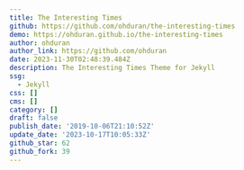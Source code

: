 ```yaml
---
title: The Interesting Times
github: https://github.com/ohduran/the-interesting-times
demo: https://ohduran.github.io/the-interesting-times
author: ohduran
author_link: https://github.com/ohduran
date: 2023-11-30T02:48:39.484Z
description: The Interesting Times Theme for Jekyll
ssg:
  - Jekyll
css: []
cms: []
category: []
draft: false
publish_date: '2019-10-06T21:10:52Z'
update_date: '2023-10-17T10:05:33Z'
github_star: 62
github_fork: 39
---
```

